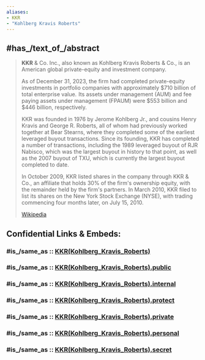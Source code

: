 ```yaml
---
aliases:
- KKR
- "Kohlberg Kravis Roberts"
---
```


## #has_/text_of_/abstract 

> **KKR** & Co. Inc., also known as Kohlberg Kravis Roberts & Co., 
> is an American global private-equity and investment company. 
> 
> As of December 31, 2023, the firm had completed private-equity investments in portfolio companies 
> with approximately $710 billion of total enterprise value. 
> Its assets under management (AUM) and fee paying assets under management (FPAUM) were $553 billion 
> and $446 billion, respectively.
>
> KKR was founded in 1976 by Jerome Kohlberg Jr., and cousins Henry Kravis and George R. Roberts, 
> all of whom had previously worked together at Bear Stearns, 
> where they completed some of the earliest leveraged buyout transactions. 
> Since its founding, KKR has completed a number of transactions, including the 1989 leveraged buyout of RJR Nabisco, which was the largest buyout in history to that point, as well as the 2007 buyout of TXU, which is currently the largest buyout completed to date.
>
> In October 2009, KKR listed shares in the company through KKR & Co., an affiliate that holds 30% of the firm's ownership equity, with the remainder held by the firm's partners. In March 2010, KKR filed to list its shares on the New York Stock Exchange (NYSE), with trading commencing four months later, on July 15, 2010.
>
> [Wikipedia](https://en.wikipedia.org/wiki/Kohlberg%20Kravis%20Roberts) 


## Confidential Links & Embeds: 

### #is_/same_as :: [KKR(Kohlberg_Kravis_Roberts)](/_Standards/Society/Communication/Media/Journalism/KKR(Kohlberg_Kravis_Roberts).md) 

### #is_/same_as :: [KKR(Kohlberg_Kravis_Roberts).public](/_public/Society/Communication/Media/Journalism/KKR(Kohlberg_Kravis_Roberts).public.md) 

### #is_/same_as :: [KKR(Kohlberg_Kravis_Roberts).internal](/_internal/Society/Communication/Media/Journalism/KKR(Kohlberg_Kravis_Roberts).internal.md) 

### #is_/same_as :: [KKR(Kohlberg_Kravis_Roberts).protect](/_protect/Society/Communication/Media/Journalism/KKR(Kohlberg_Kravis_Roberts).protect.md) 

### #is_/same_as :: [KKR(Kohlberg_Kravis_Roberts).private](/_private/Society/Communication/Media/Journalism/KKR(Kohlberg_Kravis_Roberts).private.md) 

### #is_/same_as :: [KKR(Kohlberg_Kravis_Roberts).personal](/_personal/Society/Communication/Media/Journalism/KKR(Kohlberg_Kravis_Roberts).personal.md) 

### #is_/same_as :: [KKR(Kohlberg_Kravis_Roberts).secret](/_secret/Society/Communication/Media/Journalism/KKR(Kohlberg_Kravis_Roberts).secret.md)

